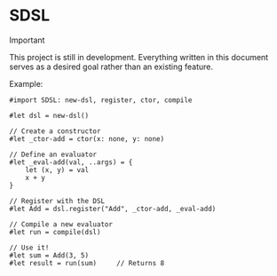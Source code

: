 # SDSL

> [!IMPORTANT]
> This project is still in development. Everything written in this document
> serves as a desired goal rather than an existing feature.

Example:

```typ
#import SDSL: new-dsl, register, ctor, compile

#let dsl = new-dsl()

// Create a constructor
#let _ctor-add = ctor(x: none, y: none)

// Define an evaluator
#let _eval-add(val, ..args) = {
    let (x, y) = val
    x + y
}

// Register with the DSL
#let Add = dsl.register("Add", _ctor-add, _eval-add)

// Compile a new evaluator
#let run = compile(dsl)

// Use it!
#let sum = Add(3, 5)
#let result = run(sum)     // Returns 8
```
